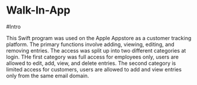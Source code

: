 # Walk-In-App

#Intro

This Swift program was used on the Apple Appstore as a customer tracking platform. The primary functions involve adding, viewing, editing, and removing entries. The access was split up into two different categories at login. THe first category was full access for employees only, users are allowed to edit, add, view, and delete entries. The second category is limited access for customers, users are allowed to add and view entries only from the same email domain.
